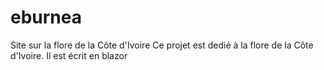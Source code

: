 # eburnea
Site sur la flore de la Côte d'Ivoire
Ce projet est dedié à la flore de la Côte d'Ivoire. Il est écrit en blazor
